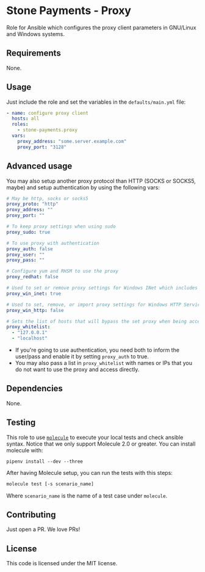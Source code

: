 # Stone Payments - Proxy

Role for Ansible which configures the proxy client parameters in GNU/Linux and Windows systems.

## Requirements

None.

## Usage

Just include the role and set the variables in the `defaults/main.yml` file:

```yaml
- name: configure proxy client
  hosts: all
  roles:
    - stone-payments.proxy
  vars:
    proxy_address: "some.server.example.com"
    proxy_port: "3128"
```

## Advanced usage

You may also setup another proxy protocol than HTTP (SOCKS or SOCKS5, maybe) and setup authentication by using the following vars:

```yaml
# May be http, socks or socks5
proxy_proto: "http"
proxy_address: ""
proxy_port: ""

# To keep proxy settings when using sudo 
proxy_sudo: true

# To use proxy with authentication
proxy_auth: false
proxy_user: ""
proxy_pass: ""

# Configure yum and RHSM to use the proxy
proxy_redhat: false

# Used to set or remove proxy settings for Windows INet which includes Internet Explorer
proxy_win_inet: true

# Used to set, remove, or import proxy settings for Windows HTTP Services WinHTTP
proxy_win_http: false

# Sets the list of hosts that will bypass the set proxy when being accessed
proxy_whitelist:
  - "127.0.0.1"
  - "localhost"
```

- If you're going to use authentication, you need both to inform the user/pass and enable it by setting `proxy_auth` to true.
- You may also pass a list in `proxy_whitelist` with names or IPs that you do not want to use the proxy and access directly.

## Dependencies

None.

## Testing

This role to use [`molecule`](https://molecule.readthedocs.io/en/latest/) to execute your local tests and check ansible syntax. Notice that we only support Molecule 2.0 or greater. You can install molecule with:

```shell
pipenv install --dev --three
```

After having Molecule setup, you can run the tests with this steps:

```sh
molecule test [-s scenario_name]
```

Where `scenario_name` is the name of a test case under `molecule`.

## Contributing

Just open a PR. We love PRs!

## License

This code is licensed under the MIT license.
